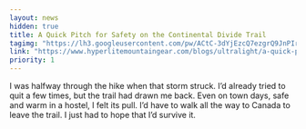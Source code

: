 ```yaml
---
layout: news
hidden: true
title: A Quick Pitch for Safety on the Continental Divide Trail
tagimg: "https://lh3.googleusercontent.com/pw/ACtC-3dYjEzcQ7ezgrQ9JnPIrhZwZ84YwvGHO_aU8zhu8-4xEk8BuyZE0jmaiAFLxP6wGo5dY6g1_K-Iatg9UKUOKJ82hfxKF9yGGf_qsM-30tX5EYdoVdpy8-HC9NlcLOVMOTTbY4Qw_e-FE4E-lKekvRCz3g=w320-no?authuser=0"
link: "https://www.hyperlitemountaingear.com/blogs/ultralight/a-quick-pitch-for-safety-on-the-continental-divide-trail"
priority: 1
---
```


I was halfway through the hike when that storm struck. I’d already tried to quit a few times, but the trail had drawn me back. Even on town days, safe and warm in a hostel, I felt its pull. I’d have to walk all the way to Canada to leave the trail. I just had to hope that I’d survive it.

